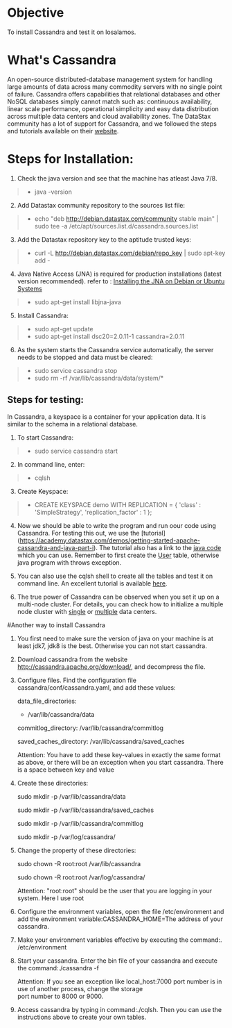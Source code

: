 # Objective
To install Cassandra and test it on losalamos.

# What's Cassandra
An open-source distributed-database management system for handling large amounts of data across many commodity servers 
with no single point of failure. Cassandra offers capabilities that relational databases and other NoSQL databases 
simply cannot match such as: continuous availability, linear scale performance, operational simplicity and easy 
data distribution across multiple data centers and cloud availability zones.
The DataStax community has a lot of support for Cassandra, and we followed the steps and tutorials
available on their [website](http://docs.datastax.com/en//cassandra/2.0/cassandra/install/installDeb_t.html).

# Steps for Installation:

1. Check the java version and see that the machine has atleast Java 7/8.
> * java -version

2. Add Datastax community repository to the sources list file: 
> * echo "deb http://debian.datastax.com/community stable main" | sudo tee -a /etc/apt/sources.list.d/cassandra.sources.list

3. Add the Datastax repository key to the aptitude trusted keys:
> * curl -L http://debian.datastax.com/debian/repo_key | sudo apt-key add -

4. Java Native Access (JNA) is required for production installations (latest version recommended). refer to : [Installing the JNA on Debian or Ubuntu Systems](http://docs.datastax.com/en//cassandra/2.0/cassandra/install/installJnaDeb.html)
> * sudo apt-get install libjna-java

5. Install Cassandra:
> * sudo apt-get update
> * sudo apt-get install dsc20=2.0.11-1 cassandra=2.0.11

6. As the system starts the Cassandra service automatically, the server needs to be stopped and data must be cleared:
> * sudo service cassandra stop
> * sudo rm -rf /var/lib/cassandra/data/system/*


## Steps for testing:

In Cassandra, a keyspace is a container for your application data. It is similar to the schema in a relational database.

1. To start Cassandra:
>* sudo service cassandra start

2. In command line, enter:
> * cqlsh

3. Create Keyspace:
> * CREATE KEYSPACE demo
WITH REPLICATION = { 'class' : 'SimpleStrategy', 'replication_factor' : 1 };

4. Now we should be able to write the program and run oour code using Cassandra. For testing this out, we use the [tutorial]
(https://academy.datastax.com/demos/getting-started-apache-cassandra-and-java-part-i). The tutorial also has a link to the [java
code](https://gist.github.com/beccam/06c3283e5ee4a480a555) which you can use. Remember to first create the [User](http://www.planetcassandra.org/create-a-keyspace-and-table/) table, otherwise java program with throws exception.

4. You can also use the cqlsh shell to create all the tables and test it on command line. An excellent tutorial is available
[here](http://www.planetcassandra.org/create-a-keyspace-and-table/).

5. The true power of Cassandra can be observed when you set it up on a multi-node cluster.
For details, you can check how to initialize a multiple node cluster with [single](http://docs.datastax.com/en//cassandra/2.0/cassandra/initialize/initializeSingleDS.html) 
or [multiple](http://docs.datastax.com/en//cassandra/2.0/cassandra/initialize/initializeMultipleDS.html) data centers.


#Another way to install Cassandra
1. You first need to make sure the version of java on your machine is at least jdk7, jdk8 is the best. Otherwise you can not start cassandra.

2. Download cassandra from the website http://cassandra.apache.org/download/, and decompress the file.

3. Configure files. Find the configuration file cassandra/conf/cassandra.yaml, and add these values:
   
   data_file_directories:
      - /var/lib/cassandra/data

   commitlog_directory: /var/lib/cassandra/commitlog
   
   saved_caches_directory: /var/lib/cassandra/saved_caches
  
   Attention: You have to add these key-values in exactly the same format as above, or there will be an exception when you    start cassandra. There is a space between key and value

4. Create these directories:
   
   sudo mkdir -p /var/lib/cassandra/data
   
   sudo mkdir -p /var/lib/cassandra/saved_caches
   
   sudo mkdir -p /var/lib/cassandra/commitlog

   sudo mkdir -p /var/log/cassandra/
5. Change the property of these directories:
   
   sudo chown -R root:root /var/lib/cassandra
   
   sudo chown -R root:root /var/log/cassandra/

   Attention: "root:root" should be the user that you are logging in your system. Here I use root

6. Configure the environment variables, open the file /etc/environment and add the environment variable:CASSANDRA_HOME=The    address of your cassandra.

7. Make your environment variables effective by executing the command:. /etc/environment

8. Start your cassandra. Enter the bin file of your cassandra and execute the command:./cassandra -f
   
   Attention: If you see an exception like local_host:7000 port number is in use of another process, change the storage       
   port number to 8000 or 9000.

9. Access cassandra by typing in command:./cqlsh. Then you can use the instructions above to create your own tables.
